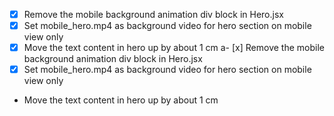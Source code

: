 - [x] Remove the mobile background animation div block in Hero.jsx
- [x] Set mobile_hero.mp4 as background video for hero section on mobile view only
- [x] Move the text content in hero up by about 1 cm
a- [x] Remove the mobile background animation div block in Hero.jsx
- [x] Set mobile_hero.mp4 as background video for hero section on mobile view only
- Move the text content in hero up by about 1 cm
